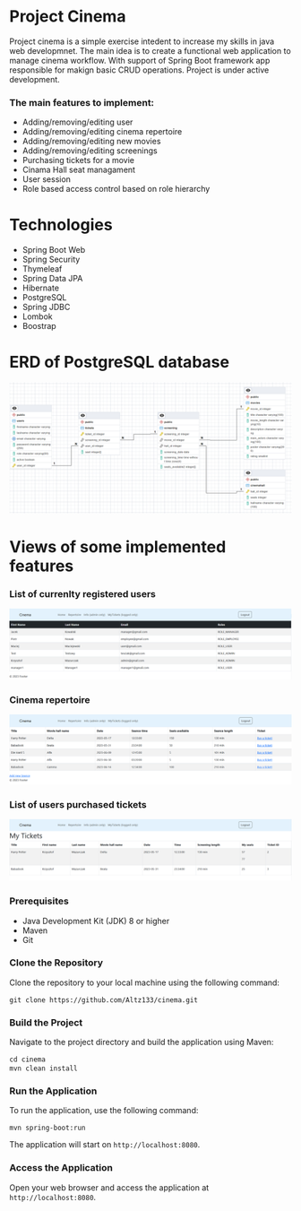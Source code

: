 # Project Cinema

Project cinema is a simple exercise intedent to increase my skills in java web developmnet. The main idea is to create a functional web application to manage cinema workflow. With support of Spring Boot framework app responsible for makign basic CRUD operations. Project is under active development.
### The main features to implement:
* Adding/removing/editing user 
* Adding/removing/editing cinema repertoire
* Adding/removing/editing new movies
* Adding/removing/editing screenings
* Purchasing tickets for a movie 
* Cinama Hall seat managament
* User session
* Role based access control based on role hierarchy

# Technologies

* Spring Boot Web
* Spring Security
* Thymeleaf
* Spring Data JPA
* Hibernate
* PostgreSQL
* Spring JDBC
* Lombok
* Boostrap

# ERD of PostgreSQL database

![ERD](/src/main/resources/readme/erd2.png)

# Views of some implemented features
 ### List of currenlty registered users
 ![users](/src/main/resources/readme/listOfUsers.png)


 ### Cinema repertoire
 ![repertoire](/src/main/resources/readme/repertoire.png)
 
 ### List of users purchased tickets
 ![tickets](/src/main/resources/readme/MyTickets.png)
 
 
 ### Prerequisites

- Java Development Kit (JDK) 8 or higher
- Maven
- Git

### Clone the Repository

Clone the repository to your local machine using the following command:
```
git clone https://github.com/Altz133/cinema.git
```
### Build the Project

Navigate to the project directory and build the application using Maven:
```
cd cinema
mvn clean install
```

### Run the Application

To run the application, use the following command:
```
mvn spring-boot:run
```

The application will start on `http://localhost:8080`.

### Access the Application

Open your web browser and access the application at `http://localhost:8080`.

